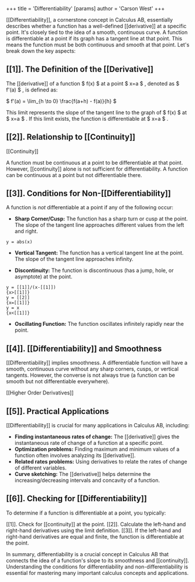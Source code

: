 +++
 title = 'Differentiability'
[params]
	author = 'Carson West'
+++

[[Differentiability]], a cornerstone concept in Calculus AB, essentially describes whether a function has a well-defined [[derivative]] at a specific point.  It's closely tied to the idea of a smooth, continuous curve.  A function is differentiable at a point if its graph has a tangent line at that point.  This means the function must be both continuous and smooth at that point. Let's break down the key aspects:


## [[1]]. The Definition of the [[Derivative]]

The [[derivative]] of a function  $ f(x) $  at a point  $ x=a $ , denoted as  $ f'(a) $ , is defined as:

 $ f'(a) = \lim_{h \to 0} \frac{f(a+h) - f(a)}{h} $ 

This limit represents the slope of the tangent line to the graph of  $ f(x) $  at  $ x=a $ .  If this limit exists, the function is differentiable at  $ x=a $ .


## [[2]].  Relationship to [[Continuity]]

[[Continuity]]

A function must be continuous at a point to be differentiable at that point. However, [[continuity]] alone is not sufficient for differentiability.  A function can be continuous at a point but not differentiable there.


## [[3]]. Conditions for Non-[[Differentiability]]

A function is *not* differentiable at a point if any of the following occur:

* **Sharp Corner/Cusp:** The function has a sharp turn or cusp at the point.  The slope of the tangent line approaches different values from the left and right.

```desmos-graph
y = abs(x)
```

* **Vertical Tangent:** The function has a vertical tangent line at the point. The slope of the tangent line approaches infinity.

* **Discontinuity:** The function is discontinuous (has a jump, hole, or asymptote) at the point.

```desmos-graph
y = [[1]]/(x-[[1]])
{x>[[1]]}
y = [[2]]
{x=[[1]]}
y = x
{x<[[1]]}
```

* **Oscillating Function:** The function oscillates infinitely rapidly near the point.


## [[4]].  [[Differentiability]] and Smoothness
 [[Differentiability]] implies smoothness.  A differentiable function will have a smooth, continuous curve without any sharp corners, cusps, or vertical tangents. However, the converse is not always true (a function can be smooth but not differentiable everywhere).

[[Higher Order Derivatives]]


## [[5]].  Practical Applications
 [[Differentiability]] is crucial for many applications in Calculus AB, including:

* **Finding instantaneous rates of change:** The [[derivative]] gives the instantaneous rate of change of a function at a specific point.
* **Optimization problems:** Finding maximum and minimum values of a function often involves analyzing its [[derivative]].
* **Related rates problems:**  Using derivatives to relate the rates of change of different variables.
* **Curve sketching:**  The [[derivative]] helps determine the increasing/decreasing intervals and concavity of a function.


## [[6]].  Checking for [[Differentiability]] 
To determine if a function is differentiable at a point, you typically:

[[1]]. Check for [[continuity]] at the point.
[[2]]. Calculate the left-hand and right-hand derivatives using the limit definition.
[[3]]. If the left-hand and right-hand derivatives are equal and finite, the function is differentiable at the point.


In summary, differentiability is a crucial concept in Calculus AB that connects the idea of a function's slope to its smoothness and [[continuity]]. Understanding the conditions for differentiability and non-differentiability is essential for mastering many important calculus concepts and applications.
